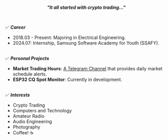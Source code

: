 ***<p align="center">"It all started with crypto trading..."</p><br>***

✅ ***Career***
- 2018.03 - Present: Majoring in Electrical Engineering.
- 2024.07: Internship, Samsung Software Academy for Youth (SSAFY).<br><br>

✅ ***Personal Projects***
- **Market Trading Hours**: [A Telegram Channel](https://t.me/MarketTradingHours) that provides daily market schedule alerts.
- **ESP32 CQ Spot Monitor**: Currently in development.<br><br>

✅ ***Interests***
- Crypto Trading
- Computers and Technology
- Amateur Radio
- Audio Engineering
- Photography
- Coffee! ☕️<br><br>
